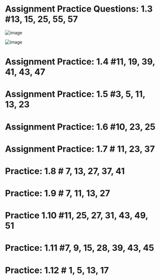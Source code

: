 # Assignment Practice Questions: 1.3 #13, 15, 25, 55, 57

![image](https://github.com/user-attachments/assets/2e780ca1-9e9a-40e4-823d-f36ba4a51f95)

![image](https://github.com/user-attachments/assets/01187588-6261-49a5-85ec-1bfcadfd1349)


# Assignment Practice: 1.4 #11, 19, 39, 41, 43, 47

# Assignment Practice: 1.5 #3, 5, 11, 13, 23

# Assignment Practice: 1.6 #10, 23, 25

# Assignment Practice: 1.7 # 11, 23, 37

# Practice: 1.8 # 7, 13, 27, 37, 41

# Practice: 1.9 # 7, 11, 13, 27

# Practice 1.10 #11, 25, 27, 31, 43, 49, 51

# Practice: 1.11 #7, 9, 15, 28, 39, 43, 45

# Practice: 1.12 # 1, 5, 13, 17
